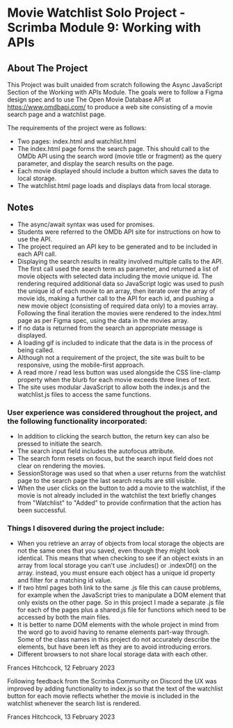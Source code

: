 # Movie Watchlist Solo Project - Scrimba Module 9: Working with APIs 

## About The Project

This Project was built unaided from scratch following the Async JavaScript Section of the Working with APIs Module. The goals were to follow a Figma design spec and to use The Open Movie Database API at https://www.omdbapi.com/ to produce a web site consisting of a movie search page and a watchlist page.

The requirements of the project were as follows:

- Two pages: index.html and watchlist.html
- The index.html page forms the search page. This should call to the OMDb API using the search word (movie title or fragment) as the query parameter, and display the search results on the page. 
- Each movie displayed should include a button which saves the data to local storage.
- The watchlist.html page loads and displays data from local storage.

## Notes

- The async/await syntax was used for promises.
- Students were referred to the OMDb API site for instructions on how to use the API.
- The project required an API key to be generated and to be included in each API call.
- Displaying the search results in reality involved multiple calls to the API. The first call used the search term as parameter, and returned a list of movie objects with selected data including the movie unique id. The rendering required additional data so JavaScript logic was used to push the unique id of each movie to an array, then iterate over the array of movie ids, making a further call to the API for each id, and pushing a new movie object (consisting of required data only) to a movies array. Following the final iteration the movies were rendered to the index.html page as per Figma spec, using the data in the movies array.
- If no data is returned from the search an appropriate message is displayed.
- A loading gif is included to indicate that the data is in the process of being called.
- Although not a requirement of the project, the site was built to be responsive, using the mobile-first approach.
- A read more / read less button was used alongside the CSS line-clamp property when the blurb for each movie exceeds three lines of text.
- The site uses modular JavaScript to allow both the index.js and the watchlist.js files to access the same functions.

### User experience was considered throughout the project, and the following functionality incorporated:

- In addition to clicking the search button, the return key can also be pressed to initiate the search.
- The search input field includes the autofocus attribute.
- The search form resets on focus, but the search input field does not clear on rendering the movies.
- SessionStorage was used so that when a user returns from the watchlist page to the search page the last search results are still visible. 
- When the user clicks on the button to add a movie to the watchlist, if the movie is not already included in the watchlist the text briefly changes from "Watchlist" to "Added" to provide confirmation that the action has been successful. 

### Things I disovered during the project include:

- When you retrieve an array of objects from local storage the objects are not the same ones that you saved, even though they might look identical. This means that when checking to see if an object exists in an array from local storage you can't use .includes() or .indexOf() on the array. instead, you must ensure each object has a unique id property and filter for a matching id value.
- If two html pages both link to the same .js file this can cause problems, for example when the JavaScript tries to manipulate a DOM element that only exists on the other page. So in this project I made a separate .js file for each of the pages plus a shared.js file for functions which need to be accessed by both the main files.
- It is better to name DOM elements with the whole project in mind from the word go to avoid having to rename elements part-way through. Some of the class names in this project do not accurately describe the elements, but have been left as they are to avoid introducing errors.
- Different browsers to not share local storage data with each other.

Frances Hitchcock, 12 February 2023

Following feedback from the Scrimba Community on Discord the UX was improved by adding functionality to index.js so that the text of the watchlist button for each movie reflects whether the movie is included in the watchlist whenever the search list is rendered.

Frances Hitchcock, 13 February 2023

